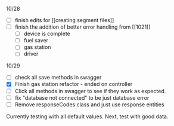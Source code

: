 10/28
- [ ] finish edits for [[creating segment files]]
- [ ] finish the addition of better error handling from [[1021]]
	- [ ] device is complete
	- [ ] fuel saver
	- [ ] gas station
	- [ ] driver 

10/29
- [ ] check all save methods in swagger 
- [x] Finish gas station refactor - ended on controller 
- [ ] Click all methods in swagger to see if they work as expected. 
- [ ] fix "database not connected" to be just database error 
- [ ] Remove responseCodes class and just use response entities 

Currently testing with all default values. Next, test with good data. 